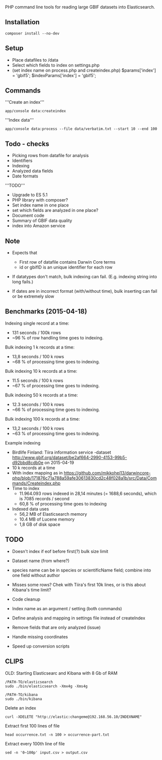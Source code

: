 
PHP command line tools for reading large GBIF datasets into Elasticsearch.

Installation
------------

	composer install --no-dev


Setup
------

- Place datafiles to /data
- Select which fields to index on settings.php
- (set index name on process.php and createindex.php)
	$params['index'] = 'gbif5';
	$indexParams['index']  = 'gbif5';

Commands
--------

'''Create an index'''
```
app/console data:createindex
```

'''Index data'''
```
app/console data:process --file data/verbatim.txt --start 10 --end 100

```

Todo - checks
-------------

- Picking rows from datafile for analysis
- Identifiers
- Indexing
- Analyzed data fields
- Date formats

'''TODO'''
- Upgrade to ES 5.1
- PHP library with composer?
- Set index name in one place
- set which fields are analyzed in one place?
- Document code
- Summary of GBIF data quality
- index into Amazon service


Note
----
- Expects that 
	- First row of datafile contains Darwin Core terms
	- id or gbifID is an unique identifier for each row

- If datatypes don't match, bulk indexing can fail. (E.g. indexing string into long fails.)
- If dates are in incorrect format (with/without time), bulk inserting can fail or be extremely slow

Benchmarks (2015-04-18)
-----------------------

Indexing single record at a time:
- 131 seconds / 100k rows
- ~96 % of row handling time goes to indexing.

Bulk indexing 1 k records at a time:
- 13,8 seconds / 100 k rows
- ~68 % of processing time goes to indexing.

Bulk indexing 10 k records at a time:
- 11.5 seconds / 100 k rows
- ~67 % of processing time goes to indexing.

Bulk indexing 50 k records at a time:
- 12.3 seconds / 100 k rows
- ~66 % of processing time goes to indexing.

Bulk indexing 100 k records at a time:
- 13,2 seconds / 100 k rows
- ~63 % of processing time goes to indexing.

Example indexing
- Birdlife Finland: Tiira information service -dataset http://www.gbif.org/dataset/be2af664-2990-4153-99b5-d92bbd8cdb0e on 2015-04-19 
- 10 k records at a time
- With index mapping as in https://github.com/mikkohei13/darwincore-php/blob/171876c71a788a59afe30613830cd2c48f028a1b/src/Data/Commands/Createindex.php
- Time to index
	- 11.964.093 rows indexed in 28,14 minutes (= 1688,6 seconds), which is 7085 records / second
	- 60,8 % of processing time goes to indexing
- Indexed data uses
	- 56,2 MB of Elasticsearch memory
	- 10.4 MB of Lucene memory
	- 1,8 GB of disk space

TODO
----
- Doesn't index if eof before first(?) bulk size limit
- Dataset name (from where?)
- species name can be in species or scientificName field; combine into one field without author
- Misses some rows? Chek with Tiira's first 10k lines, or is this about Kibana's time limit?
- Code cleanup

- Index name as an argument / setting (both commands)
- Define analysis and mapping in settings file instead of createIndex

- Remove fields that are only analyzed (issue)
- Handle missing coordinates
- Speed up conversion scripts


CLIPS
-----

OLD: Starting Elasticsearc and Kibana with 8 Gb of RAM

	/PATH-TO/elasticsearch
	sudo ./bin/elasticsearch -Xmx4g -Xms4g

	/PATH-TO/kibana
	sudo ./bin/kibana




Delete an index

	curl -XDELETE "http://elastic:changeme@192.168.56.10/INDEXNAME"

Extract first 100 lines of file

	head occurrence.txt -n 100 > occurrence-part.txt

Extract every 100th line of file

	sed -n '0~100p' input.csv > output.csv


